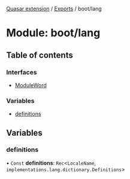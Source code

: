 [Quasar extension](../index.md) / [Exports](../modules.md) / boot/lang

# Module: boot/lang

## Table of contents

### Interfaces

- [ModuleWord](../interfaces/boot_lang.ModuleWord.md)

### Variables

- [definitions](boot_lang.md#definitions)

## Variables

### definitions

• `Const` **definitions**: `Rec`<`LocaleName`, `implementations.lang.dictionary.Definitions`\>
